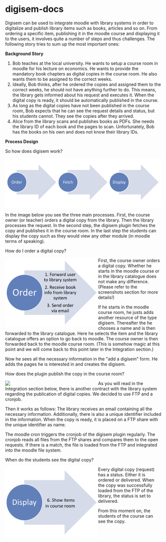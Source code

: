 digisem-docs
============

<p>
Digisem can be used to integrate moodle with library systems in order to digitalize and publish library items such as books, articles and so on. From ordering a specific item, publishing it in the moodle course and displaying it to the users, it involves quite a number of steps and thus challenges. The following story tries to sum up the most important ones:
</p>

<p><strong>Background Story</strong></p>
<ol>
<li>Bob teaches at the local university. He wants to setup a course room in moodle for his lecture on economics. He wants to provide the mandatory book chapters as digital copies in the course room. He also wants them to be assigned to the correct weeks. </li>
<li>Ideally, Bob thinks, after he ordered the copies and assigned them to the correct weeks, he should not have anything further to do. This means, the library gets informed about his request and executes it. When the digital copy is ready, it should be automatically published in the course. </li>
<li>As long as the digital copies have not been published in the course room, Bob expects that he can see the request details and status, but his students cannot. They see the copies after they arrived. </li>
<li>Alice from the library scans and publishes books as PDFs. She needs the library ID of each book and the pages to scan. Unfortunately, Bob has the books on his own and does not know their library IDs. </li>
</ol>

<p><strong>Process Design</strong></p>
<p>So how does digisem work? </p>
<img src="imgs/digisem-process.png" width=800 align="top" />
<p>In the image below you see the three main processes. First, the course owner (or teacher) orders a digital copy from the library. Then the library processes the request. In the second step, the digisem plugin fetches the copy and publishes it in the course room. In the last step the students can display the copy such as they would view any other module (in moodle terms of speaking). </p>
<p>How do I order a digital copy? </p>
<img src="imgs/digisem-order.png" width=300 align="left" />
<p>First, the course owner orders a digital copy. Whether he starts in the moodle course or in the library catalogue does not make any difference. (Please refer to the screenshots section for more details!)</p>
<p>If he starts in the moodle course room, he justs adds another resource of the type digisem. Thereafter the he chooses a name and is then forwarded to the library catalogue. Here he selects the item and the library catalogue offers an option to go back to moodle. The course owner is then forwarded back to the moodle course room. (This is somehow magic at this point and we will come back to this point later in the Integration section.)</li>
<p>Now he sees all the necessary information in the "add a digisem" form. He adds the pages he is interested in and creates the digisem. </p>
<p>How does the plugin publish the copy in the course room? </p>
<img src="imgs/digisem-publish.png" width=300 align="left" />
<p>As you will read in the Integration section below, there is another contract with the library system regarding the publication of digital copies. We decided to use FTP and a cronjob. </p>
<p>Then it works as follows: The library receives an email containing all the necessary information. Additionally, there is also a unique identifier included in the information. When the copy is ready, it is placed on a FTP share with the unique identifier as name. </p>
<p>The moodle cron triggers the cronjob of the digisem plugin regularly. The cronjob reads all files from the FTP shares and compares them to the open requests. If there is a match, the file is loaded from the FTP and integrated into the moodle file system. </p>
<p>When do the students see the digital copy? </p>
<img src="imgs/digisem-display.png" width=300 align="left" />
<p>Every digital copy (request) has a status. Either it is ordered or delivered. When the copy was successfully loaded from the FTP of the library, the status is set to delivered. </p>
<p>From this moment on, the students of the course can see the copy. </p>
